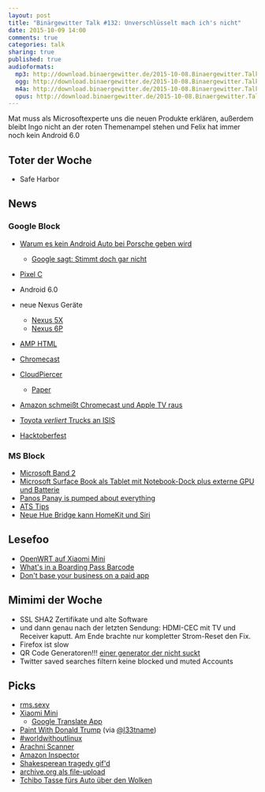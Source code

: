 ```yaml
---
layout: post
title: "Binärgewitter Talk #132: Unverschlüsselt mach ich's nicht"
date: 2015-10-09 14:00
comments: true
categories: talk
sharing: true
published: true
audioformats:
  mp3: http://download.binaergewitter.de/2015-10-08.Binaergewitter.Talk.132.mp3
  ogg: http://download.binaergewitter.de/2015-10-08.Binaergewitter.Talk.132.ogg
  m4a: http://download.binaergewitter.de/2015-10-08.Binaergewitter.Talk.132.m4a
  opus: http://download.binaergewitter.de/2015-10-08.Binaergewitter.Talk.132.opus
---
```

Mat muss als Microsoftexperte uns die neuen Produkte erklären, außerdem bleibt Ingo nicht an der roten Themenampel stehen und Felix hat immer noch kein Android 6.0

## Toter der Woche

- Safe Harbor

## News

### Google Block

- [Warum es kein Android Auto bei Porsche geben wird]( http://www.motortrend.com/features/mt_hot_list/13_cool_facts_about_the_2017_porsche_911/ )
  * [Google sagt: Stimmt doch gar nicht]( http://techcrunch.com/2015/10/06/google-denies-motor-trends-claim-that-android-auto-collects-key-automotive-data/ )
- [Pixel C]( https://pixel.google.com/ )
- Android 6.0
- neue Nexus Geräte
  * [Nexus 5X]( http://www.google.com/intl/de_de/nexus/5x/ )
  * [Nexus 6P]( http://www.google.com/intl/de_de/nexus/6p/ )
- [AMP HTML]( https://github.com/ampproject/amphtml/blob/master/README.md ) 
- [Chromecast](https://store.google.com/?playredirect=true)
- [CloudPiercer]( https://cloudpiercer.org/ )
  * [Paper]( https://cloudpiercer.org/paper/CloudPiercer.pdf )
- [Amazon schmeißt Chromecast und Apple TV raus]( http://www.heise.de/newsticker/meldung/Video-Streaming-Amazon-verbannt-Apple-TV-und-Google-Chromecast-aus-dem-Angebot-2836267.html )

- [Toyota *verliert* Trucks an ISIS]( http://www.theregister.co.uk/2015/10/07/how_did_isis_get_your_trucks_us_treasury_toyota/ )
- [Hacktoberfest]( https://hacktoberfest.digitalocean.com/ )

### MS Block

- [Microsoft Band 2]( http://www.microsoftstore.com/store/msusa/en_US/pdp/Microsoft-Band-2/productID.324438600 )
- [Microsoft Surface Book als Tablet mit Notebook-Dock plus externe GPU und Batterie]( http://arstechnica.com/gadgets/2015/10/hands-on-the-surface-book-is-a-laptop-but-its-also-a-tablet/ )
- [Panos Panay is pumped about everything]( http://www.theverge.com/tldr/2015/10/6/9465373/microsoft-surface-panos-panay-pumped )
- [ATS Tips]( https://twitter.com/toco91/status/651712055515418625 )
- [Neue Hue Bridge kann HomeKit und Siri]( http://www.amazon.de/Philips-Bridge-intelligentes-Steuerelement-8718696511824/dp/B016151IPI/ref=sr_1_1?ie=UTF8&qid=1444327507&sr=8-1&keywords=hue+bridge )

## Lesefoo

- [OpenWRT auf Xiaomi Mini]( http://wiki.openwrt.org/toh/xiaomi/mini )
- [What's in a Boarding Pass Barcode]( http://krebsonsecurity.com/2015/10/whats-in-a-boarding-pass-barcode-a-lot/ )
- [Don't base your business on a paid app]( https://signalvnoise.com/posts/3956-dont-base-your-business-on-a-paid-app )

## Mimimi der Woche

- SSL SHA2 Zertifikate und alte Software
- und dann genau nach der letzten Sendung: HDMI-CEC mit TV und Receiver kaputt. Am Ende brachte nur kompletter Strom-Reset den Fix.
- Firefox ist slow
- QR Code Generatoren!!! [einer generator der nicht suckt]( https://scan.me/qr-code-generator#/static )
- Twitter saved searches filtern keine blocked und muted Accounts

## Picks

- [rms.sexy]( http://rms.sexy )
- [Xiaomi Mini]( http://s.click.aliexpress.com/e/yneyfIQBe?af=130085010 )
  * [Google Translate App]( https://play.google.com/store/apps/details?id=com.google.android.apps.translate&hl=de )
- [Paint With Donald Trump]( http://paintwithdonaldtrump.com/ ) (via [@l33tname](https://twitter.com/l33tname))
- [#worldwithoutlinux](http://www.linuxfoundation.org/world-without-linux )
- [Arachni Scanner]( http://www.arachni-scanner.com/ )
- [Amazon Inspector]( http://aws.amazon.com/de/inspector/ )
- [Shakesperean tragedy gif'd]( https://twitter.com/senongo/status/650069453863014401 )
- [archive.org als file-upload]( https://archive.org/create/ )
- [Tchibo Tasse fürs Auto über den Wolken]( https://twitter.com/derberti/status/474811994131152896 )
